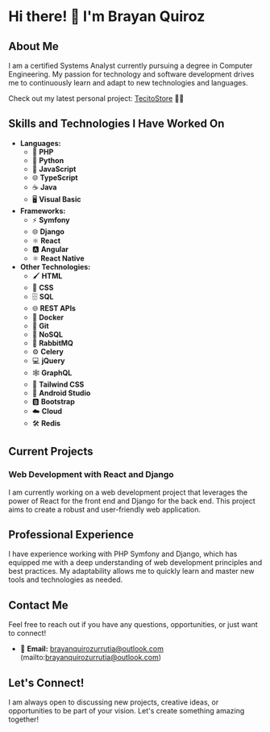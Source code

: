 # Hi there! 👋 I'm Brayan Quiroz

## About Me

I am a certified Systems Analyst currently pursuing a degree in Computer Engineering. My passion for technology and software development drives me to continuously learn and adapt to new technologies and languages.

Check out my latest personal project: [TecitoStore](https://tecitostore.com) 🌟🛒

## Skills and Technologies I Have Worked On

- **Languages:**
  - 🐘 **PHP**
  - 🐍 **Python**
  - 📜 **JavaScript**
  - 🌐 **TypeScript**
  - ☕ **Java**
  - 🖥️ **Visual Basic**
- **Frameworks:**
  - ⚡ **Symfony**
  - 🌐 **Django**
  - ⚛️ **React**
  - 🅰️ **Angular**
  - ⚛️ **React Native**
- **Other Technologies:**
  - 🖌️ **HTML**
  - 🎨 **CSS**
  - 🗄️ **SQL**
  - 🌐 **REST APIs**
  - 🐳 **Docker**
  - 🐙 **Git**
  - 📂 **NoSQL**
  - 🐇 **RabbitMQ**
  - ⚙️ **Celery**
  - 💻 **jQuery**
  - 🕸️ **GraphQL**
  - 🎨 **Tailwind CSS**
  - 📱 **Android Studio**
  - 🅱️ **Bootstrap**
  - ☁️ **Cloud**
  - 🛠️ **Redis**

## Current Projects

### Web Development with React and Django

I am currently working on a web development project that leverages the power of React for the front end and Django for the back end. This project aims to create a robust and user-friendly web application.

## Professional Experience

I have experience working with PHP Symfony and Django, which has equipped me with a deep understanding of web development principles and best practices. My adaptability allows me to quickly learn and master new tools and technologies as needed.

## Contact Me

Feel free to reach out if you have any questions, opportunities, or just want to connect!

- 📧 **Email:** brayanquirozurrutia@outlook.com (mailto:brayanquirozurrutia@outlook.com)

## Let's Connect!

I am always open to discussing new projects, creative ideas, or opportunities to be part of your vision. Let's create something amazing together!
